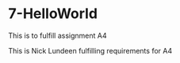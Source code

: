 # 7-HelloWorld
This is to fulfill assignment A4

This is Nick Lundeen fulfilling requirements for A4
